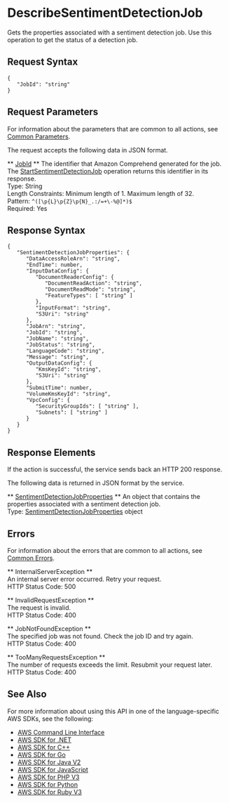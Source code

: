 # DescribeSentimentDetectionJob<a name="API_DescribeSentimentDetectionJob"></a>

Gets the properties associated with a sentiment detection job\. Use this operation to get the status of a detection job\.

## Request Syntax<a name="API_DescribeSentimentDetectionJob_RequestSyntax"></a>

```
{
   "JobId": "string"
}
```

## Request Parameters<a name="API_DescribeSentimentDetectionJob_RequestParameters"></a>

For information about the parameters that are common to all actions, see [Common Parameters](CommonParameters.md)\.

The request accepts the following data in JSON format\.

 ** [JobId](#API_DescribeSentimentDetectionJob_RequestSyntax) **   <a name="comprehend-DescribeSentimentDetectionJob-request-JobId"></a>
The identifier that Amazon Comprehend generated for the job\. The [StartSentimentDetectionJob](API_StartSentimentDetectionJob.md) operation returns this identifier in its response\.  
Type: String  
Length Constraints: Minimum length of 1\. Maximum length of 32\.  
Pattern: `^([\p{L}\p{Z}\p{N}_.:/=+\-%@]*)$`   
Required: Yes

## Response Syntax<a name="API_DescribeSentimentDetectionJob_ResponseSyntax"></a>

```
{
   "SentimentDetectionJobProperties": { 
      "DataAccessRoleArn": "string",
      "EndTime": number,
      "InputDataConfig": { 
         "DocumentReaderConfig": { 
            "DocumentReadAction": "string",
            "DocumentReadMode": "string",
            "FeatureTypes": [ "string" ]
         },
         "InputFormat": "string",
         "S3Uri": "string"
      },
      "JobArn": "string",
      "JobId": "string",
      "JobName": "string",
      "JobStatus": "string",
      "LanguageCode": "string",
      "Message": "string",
      "OutputDataConfig": { 
         "KmsKeyId": "string",
         "S3Uri": "string"
      },
      "SubmitTime": number,
      "VolumeKmsKeyId": "string",
      "VpcConfig": { 
         "SecurityGroupIds": [ "string" ],
         "Subnets": [ "string" ]
      }
   }
}
```

## Response Elements<a name="API_DescribeSentimentDetectionJob_ResponseElements"></a>

If the action is successful, the service sends back an HTTP 200 response\.

The following data is returned in JSON format by the service\.

 ** [SentimentDetectionJobProperties](#API_DescribeSentimentDetectionJob_ResponseSyntax) **   <a name="comprehend-DescribeSentimentDetectionJob-response-SentimentDetectionJobProperties"></a>
An object that contains the properties associated with a sentiment detection job\.  
Type: [SentimentDetectionJobProperties](API_SentimentDetectionJobProperties.md) object

## Errors<a name="API_DescribeSentimentDetectionJob_Errors"></a>

For information about the errors that are common to all actions, see [Common Errors](CommonErrors.md)\.

 ** InternalServerException **   
An internal server error occurred\. Retry your request\.  
HTTP Status Code: 500

 ** InvalidRequestException **   
The request is invalid\.  
HTTP Status Code: 400

 ** JobNotFoundException **   
The specified job was not found\. Check the job ID and try again\.  
HTTP Status Code: 400

 ** TooManyRequestsException **   
The number of requests exceeds the limit\. Resubmit your request later\.  
HTTP Status Code: 400

## See Also<a name="API_DescribeSentimentDetectionJob_SeeAlso"></a>

For more information about using this API in one of the language\-specific AWS SDKs, see the following:
+  [AWS Command Line Interface](https://docs.aws.amazon.com/goto/aws-cli/comprehend-2017-11-27/DescribeSentimentDetectionJob) 
+  [AWS SDK for \.NET](https://docs.aws.amazon.com/goto/DotNetSDKV3/comprehend-2017-11-27/DescribeSentimentDetectionJob) 
+  [AWS SDK for C\+\+](https://docs.aws.amazon.com/goto/SdkForCpp/comprehend-2017-11-27/DescribeSentimentDetectionJob) 
+  [AWS SDK for Go](https://docs.aws.amazon.com/goto/SdkForGoV1/comprehend-2017-11-27/DescribeSentimentDetectionJob) 
+  [AWS SDK for Java V2](https://docs.aws.amazon.com/goto/SdkForJavaV2/comprehend-2017-11-27/DescribeSentimentDetectionJob) 
+  [AWS SDK for JavaScript](https://docs.aws.amazon.com/goto/AWSJavaScriptSDK/comprehend-2017-11-27/DescribeSentimentDetectionJob) 
+  [AWS SDK for PHP V3](https://docs.aws.amazon.com/goto/SdkForPHPV3/comprehend-2017-11-27/DescribeSentimentDetectionJob) 
+  [AWS SDK for Python](https://docs.aws.amazon.com/goto/boto3/comprehend-2017-11-27/DescribeSentimentDetectionJob) 
+  [AWS SDK for Ruby V3](https://docs.aws.amazon.com/goto/SdkForRubyV3/comprehend-2017-11-27/DescribeSentimentDetectionJob) 
